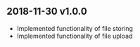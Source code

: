 ## 2018-11-30 v1.0.0
 * Implemented functionality of file storing
 * Implemented functionality of file upload
